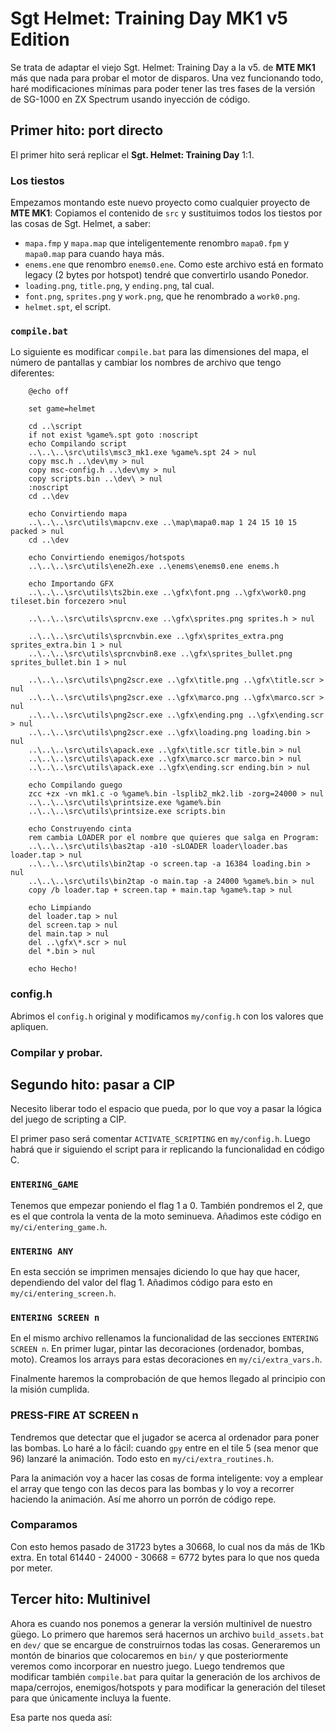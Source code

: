 # Sgt Helmet: Training Day MK1 v5 Edition

Se trata de adaptar el viejo Sgt. Helmet: Training Day a la v5. de **MTE MK1** más que nada para probar el motor de disparos. Una vez funcionando todo, haré modificaciones mínimas para poder tener las tres fases de la versión de SG-1000 en ZX Spectrum usando inyección de código.

## Primer hito: port directo

El primer hito será replicar el **Sgt. Helmet: Training Day** 1:1.

### Los tiestos

Empezamos montando este nuevo proyecto como cualquier proyecto de **MTE MK1**: Copiamos el contenido de `src` y sustituimos todos los tiestos por las cosas de Sgt. Helmet, a saber:

* `mapa.fmp` y `mapa.map` que inteligentemente renombro `mapa0.fpm` y `mapa0.map` para cuando haya más.
* `enems.ene` que renombro `enems0.ene`. Como este archivo está en formato legacy (2 bytes por hotspot) tendré que convertirlo usando Ponedor.
* `loading.png`, `title.png`, y `ending.png`, tal cual.
* `font.png`, `sprites.png` y `work.png`, que he renombrado a `work0.png`.
* `helmet.spt`, el script.

### `compile.bat`

Lo siguiente es modificar `compile.bat` para las dimensiones del mapa, el número de pantallas y cambiar los nombres de archivo que tengo diferentes:

```
	@echo off

	set game=helmet

	cd ..\script
	if not exist %game%.spt goto :noscript
	echo Compilando script
	..\..\..\src\utils\msc3_mk1.exe %game%.spt 24 > nul
	copy msc.h ..\dev\my > nul
	copy msc-config.h ..\dev\my > nul
	copy scripts.bin ..\dev\ > nul
	:noscript
	cd ..\dev

	echo Convirtiendo mapa
	..\..\..\src\utils\mapcnv.exe ..\map\mapa0.map 1 24 15 10 15 packed > nul
	cd ..\dev

	echo Convirtiendo enemigos/hotspots
	..\..\..\src\utils\ene2h.exe ..\enems\enems0.ene enems.h

	echo Importando GFX
	..\..\..\src\utils\ts2bin.exe ..\gfx\font.png ..\gfx\work0.png tileset.bin forcezero >nul

	..\..\..\src\utils\sprcnv.exe ..\gfx\sprites.png sprites.h > nul

	..\..\..\src\utils\sprcnvbin.exe ..\gfx\sprites_extra.png sprites_extra.bin 1 > nul
	..\..\..\src\utils\sprcnvbin8.exe ..\gfx\sprites_bullet.png sprites_bullet.bin 1 > nul

	..\..\..\src\utils\png2scr.exe ..\gfx\title.png ..\gfx\title.scr > nul
	..\..\..\src\utils\png2scr.exe ..\gfx\marco.png ..\gfx\marco.scr > nul
	..\..\..\src\utils\png2scr.exe ..\gfx\ending.png ..\gfx\ending.scr > nul
	..\..\..\src\utils\png2scr.exe ..\gfx\loading.png loading.bin > nul
	..\..\..\src\utils\apack.exe ..\gfx\title.scr title.bin > nul
	..\..\..\src\utils\apack.exe ..\gfx\marco.scr marco.bin > nul
	..\..\..\src\utils\apack.exe ..\gfx\ending.scr ending.bin > nul

	echo Compilando guego
	zcc +zx -vn mk1.c -o %game%.bin -lsplib2_mk2.lib -zorg=24000 > nul
	..\..\..\src\utils\printsize.exe %game%.bin
	..\..\..\src\utils\printsize.exe scripts.bin

	echo Construyendo cinta
	rem cambia LOADER por el nombre que quieres que salga en Program:
	..\..\..\src\utils\bas2tap -a10 -sLOADER loader\loader.bas loader.tap > nul
	..\..\..\src\utils\bin2tap -o screen.tap -a 16384 loading.bin > nul
	..\..\..\src\utils\bin2tap -o main.tap -a 24000 %game%.bin > nul
	copy /b loader.tap + screen.tap + main.tap %game%.tap > nul

	echo Limpiando
	del loader.tap > nul
	del screen.tap > nul
	del main.tap > nul
	del ..\gfx\*.scr > nul
	del *.bin > nul

	echo Hecho!
```

### config.h

Abrimos el `config.h` original y modificamos `my/config.h` con los valores que apliquen.

### Compilar y probar.

## Segundo hito: pasar a CIP

Necesito liberar todo el espacio que pueda, por lo que voy a pasar la lógica del juego de scripting a CIP.

El primer paso será comentar `ACTIVATE_SCRIPTING` en `my/config.h`. Luego habrá que ir siguiendo el script para ir replicando la funcionalidad en código C.

### `ENTERING_GAME`

Tenemos que empezar poniendo el flag 1 a 0. También pondremos el 2, que es el que controla la venta de la moto seminueva. Añadimos este código en `my/ci/entering_game.h`.

### `ENTERING ANY`

En esta sección se imprimen mensajes diciendo lo que hay que hacer, dependiendo del valor del flag 1. Añadimos código para esto en `my/ci/entering_screen.h`.

### `ENTERING SCREEN n`

En el mismo archivo rellenamos la funcionalidad de las secciones `ENTERING SCREEN n`.  En primer lugar, pintar las decoraciones (ordenador, bombas, moto). Creamos los arrays para estas decoraciones en `my/ci/extra_vars.h`. 

Finalmente haremos la comprobación de que hemos llegado al principio con la misión cumplida.

### PRESS-FIRE AT SCREEN n

Tendremos que detectar que el jugador se acerca al ordenador para poner las bombas. Lo haré a lo fácil: cuando `gpy` entre en el tile 5 (sea menor que 96) lanzaré la animación. Todo esto en `my/ci/extra_routines.h`.

Para la animación voy a hacer las cosas de forma inteligente: voy a emplear el array que tengo con las decos para las bombas y lo voy a recorrer haciendo la animación. Así me ahorro un porrón de código repe.

### Comparamos

Con esto hemos pasado de 31723 bytes a 30668, lo cual nos da más de 1Kb extra. En total 61440 - 24000 - 30668 = 6772 bytes para lo que nos queda por meter.

## Tercer hito: Multinivel

Ahora es cuando nos ponemos a generar la versión multinivel de nuestro güego. Lo primero que haremos será hacernos un archivo `build_assets.bat` en `dev/` que se encargue de construirnos todas las cosas. Generaremos un montón de binarios que colocaremos en `bin/` y que posteriormente veremos como incorporar en nuestro juego. Luego tendremos que modificar también `compile.bat` para quitar la generación de los archivos de mapa/cerrojos, enemigos/hotspots y para modificar la generación del tileset para que únicamente incluya la fuente.

Esa parte nos queda así:

```

```

